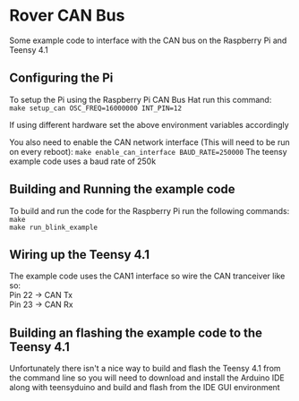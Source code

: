 # Rover CAN Bus
Some example code to interface with the CAN bus on the Raspberry Pi and Teensy 4.1

## Configuring the Pi
To setup the Pi using the Raspberry Pi CAN Bus Hat run this command: <br />
`make setup_can OSC_FREQ=16000000 INT_PIN=12`

If using different hardware set the above environment variables accordingly

You also need to enable the CAN network interface (This will need to be run on every reboot):
`make enable_can_interface BAUD_RATE=250000`
The teensy example code uses a baud rate of 250k

## Building and Running the example code
To build and run the code for the Raspberry Pi run the following commands:<br />
`make` <br />
`make run_blink_example`

## Wiring up the Teensy 4.1
The example code uses the CAN1 interface so wire the CAN tranceiver like so: <br />
Pin 22 -> CAN Tx <br />
Pin 23 -> CAN Rx

## Building an flashing the example code to the Teensy 4.1
Unfortunately there isn't a nice way to build and flash the Teensy 4.1
from the command line so you will need to download and install the Arduino IDE
along with teensyduino and build and flash from the IDE GUI environment
